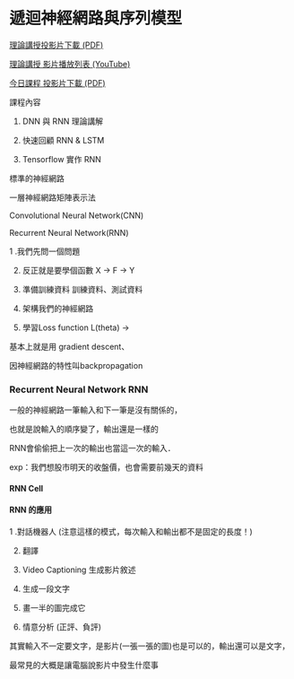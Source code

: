 # 遞迴神經網路與序列模型

[理論講授投影片下載 \(PDF\)](https://drive.google.com/file/d/1tBUn-uCBX7Q1p6yEgGLsRIVnIfn9kJPN/view)

[理論講授 影片播放列表 \(YouTube\)](https://www.youtube.com/playlist?list=PL1f_B9coMEeAaZ1-Cgakm4HeYx6YTE70R)

[今日課程 投影片下載 \(PDF\)](https://drive.google.com/file/d/1t0o0S6ITrRVrFT2KQghgpYsXVFoyoLuK/view)

課程內容

1. DNN 與 RNN 理論講解

2. 快速回顧 RNN & LSTM

3. Tensorflow 實作 RNN



標準的神經網路

一層神經網路矩陣表示法

Convolutional Neural Network\(CNN\)

Recurrent Neural Network\(RNN\)

1 .我們先問一個問題

2. 反正就是要學個函數 X -&gt; F -&gt; Y

3. 準備訓練資料 訓練資料、測試資料

4. 架構我們的神經網路 

5. 學習Loss function L\(theta\) -&gt; 

基本上就是用 gradient descent、

因神經網路的特性叫backpropagation



### Recurrent Neural Network RNN

一般的神經網路一筆輸入和下一筆是沒有關係的，

也就是說輸入的順序變了，輸出還是一樣的

RNN會偷偷把上一次的輸出也當這一次的輸入．

exp：我們想股市明天的收盤價，也會需要前幾天的資料



#### RNN Cell



#### RNN 的應用

1 .對話機器人 \(注意這樣的模式，每次輸入和輸出都不是固定的長度！\)

2. 翻譯

3. Video Captioning 生成影片敘述

4. 生成一段文字

5. 畫一半的圖完成它

6. 情意分析 \(正評、負評\)



其實輸入不一定要文字，是影片\(一張一張的圖\)也是可以的，輸出還可以是文字，

最常見的大概是讓電腦說影片中發生什麼事













